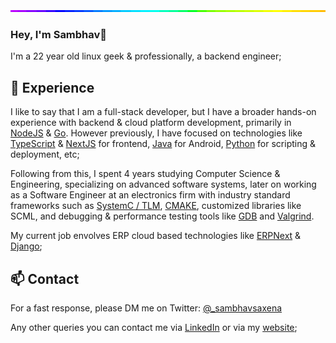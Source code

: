 <img style="width:100%;height:3px;" src="./bar.gif" />

### Hey, I'm Sambhav👋

I'm a 22 year old linux geek & professionally, a backend engineer;

## 💎 Experience

I like to say that I am a full-stack developer, but I have a broader hands-on experience with backend & cloud platform development, primarily in [NodeJS](https://nodejs.org/) & [Go](https://go.dev/). However previously, I have focused on technologies like [TypeScript](https://www.typescriptlang.org/) & [NextJS](https://nextjs.org/) for frontend, [Java](https://www.java.com/) for Android, [Python](https://www.python.org/) for scripting & deployment, etc;

Following from this, I spent 4 years studying Computer Science & Engineering, specializing on advanced software systems, later on working as a Software Engineer at an electronics firm with industry standard frameworks such as [SystemC / TLM](https://systemc.org/), [CMAKE](https://cmake.org/), customized libraries like SCML, and debugging & performance testing tools like [GDB](https://sourceware.org/gdb/) and [Valgrind](https://valgrind.org/).

My current job envolves ERP cloud based technologies like [ERPNext](https://erpnext.com/) & [Django](https://www.djangoproject.com/);

## 📫 Contact

For a fast response, please DM me on Twitter: [@_sambhavsaxena](https://twitter.com/direct_messages/create/_sambhavsaxena) 

Any other queries you can contact me via [LinkedIn](https://www.linkedin.com/in/sambhavsaxena) or via my [website](https://interpreted.vercel.app/);

